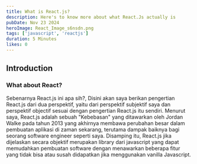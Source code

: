 ```yaml
---
title: What is React.js?
description: Here's to know more about what React.Js actually is
pubDate: Nov 23 2024
heroImage: React_Image_s6nsdn.png
tags: ['javascript', 'reactjs']
duration: 5 Minutes
likes: 0
---
```


## Introduction
<div class="mb-6"></div>

### What about React?
<div class="mb-2"></div>
Sebenarnya React.js ini apa sih?, Disini akan saya berikan pengertian React.js dari dua perspektif, yaitu dari perspektif subjektif saya dan perspektif objectif sesuai 
dengan pengertian React.js itu sendiri. Menurut saya, React.js adalah sebuah "Kebebasan" yang ditawarkan oleh Jordan Walke pada tahun 2013 yang akhirnya membawa perubahan 
besar dalam pembuatan aplikasi di zaman sekarang, terutama dampak baiknya bagi seorang software engineer seperti saya. Disamping itu, React.js jika dijelaskan secara objektif 
merupakan <span class="font-bold underline underline-offset-1">library</span> dari javascript yang dapat memudahkan pembuatan software dengan menawarkan beberapa fitur 
yang tidak bisa atau susah didapatkan jika menggunakan vanilla Javascript.